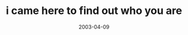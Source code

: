 ---
layout: base.njk
title : 'i came here to find out who you are' 
view_title : 'i came here to find out who you are' 
year : '2003' 
date : '2003-04-09' 
img_file : '/drawing/icameheretofindoutwho.png' 
html_file : 'icameheretofindoutwho' 
next_html : 'ifyoubeliveinsomething.html' 
year_order : '71' 
permalink : "title/{{html_file}}.html"
---